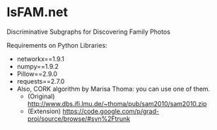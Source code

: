 # IsFAM.net
Discriminative Subgraphs for Discovering Family Photos

Requirements on Python Libraries:
* networkx==1.9.1
* numpy==1.9.2
* Pillow==2.9.0
* requests==2.7.0
* Also, CORK algorithm by Marisa Thoma: you can use one of them. 
  - (Original) http://www.dbs.ifi.lmu.de/~thoma/pub/sam2010/sam2010.zip
  - (Extension) https://code.google.com/p/grad-proj/source/browse/#svn%2Ftrunk



